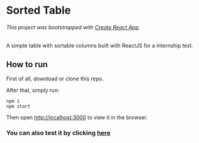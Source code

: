 
# Sorted Table
###### This project was bootstrapped with [Create React App](https://github.com/facebook/create-react-app).
A simple table with sortable columns built with ReactJS for a internship test.

## How to run
First of all, download or clone this repo. 

After that, simply run:
```
npm i
npm start
```
Then open [http://localhost:3000](http://localhost:3000) to view it in the browser.

### You can also test it by clicking [here](https://sorted-table.netlify.com/)


